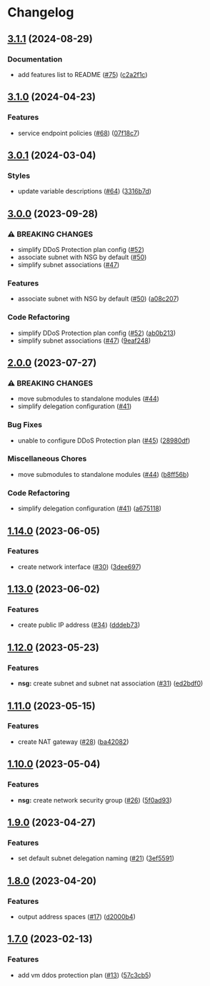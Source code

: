 # Changelog

## [3.1.1](https://github.com/equinor/terraform-azurerm-network/compare/v3.1.0...v3.1.1) (2024-08-29)


### Documentation

* add features list to README ([#75](https://github.com/equinor/terraform-azurerm-network/issues/75)) ([c2a2f1c](https://github.com/equinor/terraform-azurerm-network/commit/c2a2f1cefed78b2bf83ded1fa247704714a269ee))

## [3.1.0](https://github.com/equinor/terraform-azurerm-network/compare/v3.0.1...v3.1.0) (2024-04-23)


### Features

* service endpoint policies ([#68](https://github.com/equinor/terraform-azurerm-network/issues/68)) ([07f18c7](https://github.com/equinor/terraform-azurerm-network/commit/07f18c73f22d1841101b6d287a31f57458414345))

## [3.0.1](https://github.com/equinor/terraform-azurerm-network/compare/v3.0.0...v3.0.1) (2024-03-04)


### Styles

* update variable descriptions ([#64](https://github.com/equinor/terraform-azurerm-network/issues/64)) ([3316b7d](https://github.com/equinor/terraform-azurerm-network/commit/3316b7d16aac03cf859cba4436d9029a8c98d3d3))

## [3.0.0](https://github.com/equinor/terraform-azurerm-network/compare/v2.0.0...v3.0.0) (2023-09-28)


### ⚠ BREAKING CHANGES

* simplify DDoS Protection plan config ([#52](https://github.com/equinor/terraform-azurerm-network/issues/52))
* associate subnet with NSG by default ([#50](https://github.com/equinor/terraform-azurerm-network/issues/50))
* simplify subnet associations ([#47](https://github.com/equinor/terraform-azurerm-network/issues/47))

### Features

* associate subnet with NSG by default ([#50](https://github.com/equinor/terraform-azurerm-network/issues/50)) ([a08c207](https://github.com/equinor/terraform-azurerm-network/commit/a08c207d6ed0b30d776e556e0caf0014779dd132))


### Code Refactoring

* simplify DDoS Protection plan config ([#52](https://github.com/equinor/terraform-azurerm-network/issues/52)) ([ab0b213](https://github.com/equinor/terraform-azurerm-network/commit/ab0b213809e208c4e41601a1f9503e6b1e631af9))
* simplify subnet associations ([#47](https://github.com/equinor/terraform-azurerm-network/issues/47)) ([9eaf248](https://github.com/equinor/terraform-azurerm-network/commit/9eaf248a6fcbfe58e2acc8d5b55952ba92e3cc15))

## [2.0.0](https://github.com/equinor/terraform-azurerm-network/compare/v1.14.0...v2.0.0) (2023-07-27)


### ⚠ BREAKING CHANGES

* move submodules to standalone modules ([#44](https://github.com/equinor/terraform-azurerm-network/issues/44))
* simplify delegation configuration ([#41](https://github.com/equinor/terraform-azurerm-network/issues/41))

### Bug Fixes

* unable to configure DDoS Protection plan ([#45](https://github.com/equinor/terraform-azurerm-network/issues/45)) ([28980df](https://github.com/equinor/terraform-azurerm-network/commit/28980df97dd552cb376484161208611824f0d316))


### Miscellaneous Chores

* move submodules to standalone modules ([#44](https://github.com/equinor/terraform-azurerm-network/issues/44)) ([b8ff56b](https://github.com/equinor/terraform-azurerm-network/commit/b8ff56b0e3bf24287b3cb0475b1df45c377b4fe0))


### Code Refactoring

* simplify delegation configuration ([#41](https://github.com/equinor/terraform-azurerm-network/issues/41)) ([a675118](https://github.com/equinor/terraform-azurerm-network/commit/a675118febdc9b278e4d7f89922b7a9f3e34adf4))

## [1.14.0](https://github.com/equinor/terraform-azurerm-network/compare/v1.13.0...v1.14.0) (2023-06-05)


### Features

* create network interface ([#30](https://github.com/equinor/terraform-azurerm-network/issues/30)) ([3dee697](https://github.com/equinor/terraform-azurerm-network/commit/3dee6975f5f463354e044f2533322d978790ed25))

## [1.13.0](https://github.com/equinor/terraform-azurerm-network/compare/v1.12.0...v1.13.0) (2023-06-02)


### Features

* create public IP address ([#34](https://github.com/equinor/terraform-azurerm-network/issues/34)) ([dddeb73](https://github.com/equinor/terraform-azurerm-network/commit/dddeb734be116418be2efacacea7af2e49f427dc))

## [1.12.0](https://github.com/equinor/terraform-azurerm-network/compare/v1.11.0...v1.12.0) (2023-05-23)


### Features

* **nsg:** create subnet and subnet nat association ([#31](https://github.com/equinor/terraform-azurerm-network/issues/31)) ([ed2bdf0](https://github.com/equinor/terraform-azurerm-network/commit/ed2bdf00d41eccac07ccd5a088e9632ceef7f824))

## [1.11.0](https://github.com/equinor/terraform-azurerm-network/compare/v1.10.0...v1.11.0) (2023-05-15)


### Features

* create NAT gateway ([#28](https://github.com/equinor/terraform-azurerm-network/issues/28)) ([ba42082](https://github.com/equinor/terraform-azurerm-network/commit/ba42082abc8a0980eef89c34cac5f9fb9740a6f7))

## [1.10.0](https://github.com/equinor/terraform-azurerm-network/compare/v1.9.0...v1.10.0) (2023-05-04)


### Features

* **nsg:** create network security group ([#26](https://github.com/equinor/terraform-azurerm-network/issues/26)) ([5f0ad93](https://github.com/equinor/terraform-azurerm-network/commit/5f0ad9359ae15254794840b856816500df5ac9d1))

## [1.9.0](https://github.com/equinor/terraform-azurerm-network/compare/v1.8.0...v1.9.0) (2023-04-27)


### Features

* set default subnet delegation naming ([#21](https://github.com/equinor/terraform-azurerm-network/issues/21)) ([3ef5591](https://github.com/equinor/terraform-azurerm-network/commit/3ef55916eb0c0da5d07548ecec196cc612a943d0))

## [1.8.0](https://github.com/equinor/terraform-azurerm-network/compare/v1.7.0...v1.8.0) (2023-04-20)


### Features

* output address spaces ([#17](https://github.com/equinor/terraform-azurerm-network/issues/17)) ([d2000b4](https://github.com/equinor/terraform-azurerm-network/commit/d2000b407f43824c31dedd4d6c090560176a06d5))

## [1.7.0](https://github.com/equinor/terraform-azurerm-network/compare/v1.6.0...v1.7.0) (2023-02-13)


### Features

* add vm ddos protection plan ([#13](https://github.com/equinor/terraform-azurerm-network/issues/13)) ([57c3cb5](https://github.com/equinor/terraform-azurerm-network/commit/57c3cb5d1a71d357b8f992f2071ee01865bd09a5))
